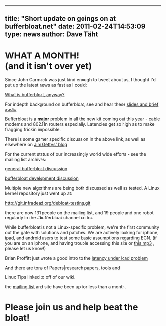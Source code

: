
---
title: "Short update on goings on at bufferbloat.net"
date: 2011-02-24T14:53:09
type: news
author: Dave Täht
---
WHAT A MONTH!\
(and it isn't over yet)
=======================

Since John Carmack was just kind enough to tweet about us, I thought I'd
put up the latest news as fast as I could:

[What is bufferbloat,
anyway?](http://gettys.wordpress.com/what-is-bufferbloat-anyway/)

For indepth background on bufferbloat, see and hear these [slides and
brief audio](http://mirrors.bufferbloat.net/Talks/BellLabs01192011/)

Bufferbloat is a **major** problem in all the new kit coming out this
year - cable modems and 802.11n routers especially. Latencies get so
high as to make fragging frickin impossible.

There is some gamer specific discussion in the above link, as well as
elsewhere on [Jim Gettys' blog](http://gettys.wordpress.com/)

For the current status of our increasingly world wide efforts - see the
mailing list archives:

[general bufferbloat
discussion](https://lists.bufferbloat.net/pipermail/bloat/2011-February/thread.html)

[bufferbloat development
discussion](https://lists.bufferbloat.net/pipermail/bloat-devel/2011-February/thread.html)

Multiple new algorithms are being both discussed as well as tested. A
Linux kernel repository just went up at:

http://git.infradead.org/debloat-testing.git

there are now 131 people on the mailing list, and 19 people and one
robot regularly in the \#bufferbloat channel on irc.

While bufferbloat is not a Linux-specific problem, we're the first
community out the gate with solutions and patches. We are actively
looking for iphone, ipad, and android users to test some basic
assumptions regarding <link>ECN</link>. (if you are on an iphone, and
having trouble accessing this site or [this
mp3](http://mirrors.bufferbloat.net/Talks/BellLabs01192011/Bufferbloat_Talk_Edited_For_brevity.mp3)
, please let us know!)

Brian Proffitt just wrote a good intro to the [latency under load
problem](http://www.enterprisenetworkingplanet.com/netsp/article.php/39260760)

And there are tons of <link>Papers|research papers</link>, tools and
<link>Linux Tips</link> linked to off of our <link>wiki</link>.

the [mailing list](https://lists.bufferbloat.net/listinfo/bloat) and
site have been up for less than a month.

Please join us and help beat the bloat!
=======================================
